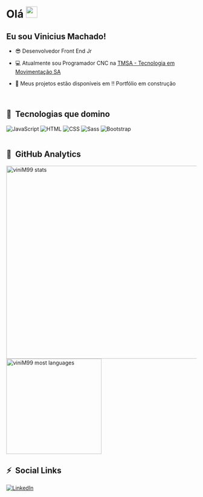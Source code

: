 # Olá <img src="https://raw.githubusercontent.com/kaueMarques/kaueMarques/master/hi.gif" width="30px"/>

## Eu sou Vinicius Machado!

- :sunglasses: Desenvolvedor Front End Jr

- :computer: Atualmente sou Programador CNC na [TMSA - Tecnologia em Movimentação SA](https://www.tmsa.ind.br/)

- :blue_book: Meus projetos estão disponíveis em :bangbang: Portfólio em construção

<br>

## :hammer: &nbsp;Tecnologias que domino
<div>
<img alt="JavaScript" src="https://img.shields.io/badge/JavaScript-F7DF1E?style=for-the-badge&logo=javascript&logoColor=black">
<img alt="HTML" src="https://img.shields.io/badge/HTML5-E34F26?style=for-the-badge&logo=html5&logoColor=white">
<img alt="CSS" src="https://img.shields.io/badge/CSS3-1572B6?style=for-the-badge&logo=css3&logoColor=white">
<img alt="Sass" src="https://img.shields.io/badge/Sass-CC6699?style=for-the-badge&logo=sass&logoColor=white">
<img alt="Bootstrap" src="https://img.shields.io/badge/Bootstrap-563D7C?style=for-the-badge&logo=bootstrap&logoColor=white">

</div>

<br>

## :wrench: &nbsp;GitHub Analytics
<div>
<img width="510em" src="https://github-readme-stats.vercel.app/api?username=viniM99&show_icons=true&theme=merko" alt="viniM99 stats"/>
<img width="252em" src="https://github-readme-stats.vercel.app/api/top-langs/?username=viniM99&layout=default&theme=merko" alt="viniM99 most languages"/>
</div>

## :zap: &nbsp;Social Links
[![LinkedIn](https://img.shields.io/badge/LinkedIn-0077B5?style=for-the-badge&logo=linkedin&logoColor=white)](https://www.linkedin.com/in/vinicius-dos-santos-machado-b48000221/)
